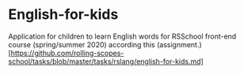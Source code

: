 # English-for-kids
Application for children to learn English words for RSSchool front-end course (spring/summer 2020) according this (assignment.)[https://github.com/rolling-scopes-school/tasks/blob/master/tasks/rslang/english-for-kids.md]
